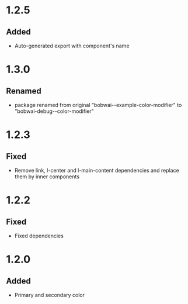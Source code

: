 # 1.2.5
## Added
- Auto-generated export with component's name

# 1.3.0
## Renamed
- package renamed from original "bobwai--example-color-modifier" to "bobwai-debug--color-modifier"

# 1.2.3
## Fixed
- Remove link, l-center and l-main-content dependencies and replace them by inner components

# 1.2.2
## Fixed
- Fixed dependencies

# 1.2.0
## Added
- Primary and secondary color